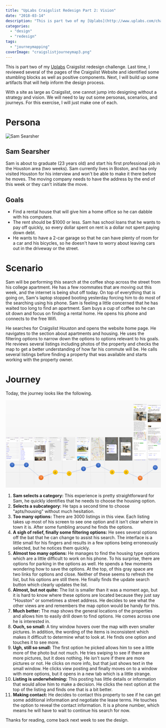 ```yaml
---
title: "UpLabs Craigslist Redesign Part 2: Vision"
date: "2018-03-14"
description: "This is part two of my [Uplabs](http://www.uplabs.com/challenges) Craigslist redesign challenge. Last time, I reviewed several of the pages of the Craigslist Website and identified some stumbling blocks as well as positive components. Next, I will build up some artifacts that will help inform the design process."
categories: 
  - "design"
  - "redesign"
tags: 
  - "journeymapping"
coverImage: "craigslistjourneymap3.png"
---
```


This is part two of my [Uplabs](http://www.uplabs.com/challenges) Craigslist redesign challenge. Last time, I reviewed several of the pages of the Craigslist Website and identified some stumbling blocks as well as positive components. Next, I will build up some artifacts that will help inform the design process.

With a site as large as Craigslist, one cannot jump into designing without a strategy and vision. We will need to lay out some personas, scenarios, and journeys. For this exercise, I will just make one of each.

# Persona

![Sam Searsher](./images/pexels-photo-220453.jpeg)

## Sam Searsher

Sam is about to graduate (23 years old) and start his first professional job in the Houston area (two weeks). Sam currently lives in Boston, and has only visited Houston for his interview and won't be able to make it there before he moves. The moving company needs to have the address by the end of this week or they can't initiate the move.

## **Goals**

- Find a rental house that will give him a home office so he can dabble with his computers.
- The rent should be $1000 or less. Sam has school loans that he wants to pay off quickly, so every dollar spent on rent is a dollar not spent paying down debt.
- He wants to have a 2-car garage so that he can have plenty of room for a car and his bicycles, so he doesn't have to worry about leaving cars out in the driveway or the street.

# Scenario

Sam will be performing this search at the coffee shop across the street from his college apartment. He has a few roommates that are moving out this week, and the internet is being shut off today. On top of everything that is going on, Sam's laptop stopped booting yesterday forcing him to do most of the searching using his phone. Sam is feeling a little concerned that he has waited too long to find an apartment. Sam buys a cup of coffee so he can sit down and focus on finding a rental home. He opens his phone and connects to the free Wifi.

He searches for Craigslist Houston and opens the website home page. He navigates to the section about apartments and housing. He uses the filtering options to narrow down the options to options relevant to his goals. He reviews several listings including photos of the property and checks the map to get a better understanding of how far his commute will be. He calls several listings before finding a property that was available and starts working with the property owner.

# Journey

Today, the journey looks like the following.

![CraigslistJourneyMap.png](./images/craigslistjourneymap3.png)

1. **Sam selects a category:** This experience is pretty straightforward for Sam, he quickly identifies that he needs to choose the housing option.
2. **Selects a subcategory:** He taps a second time to choose "apts/housing" without much hesitation.
3. **Too many options:** There are 3000 listings in this view. Each listing takes up most of his screen to see one option and it isn't clear where in town it is. After some fumbling around he finds the options.
4. **A sigh of relief, finally some filtering options:** He sees several options off the bat that he can change to assist his search. The interface is a little small for his fingers and results in a few options being erroneously selected, but he notices them quickly.
5. **Almost too many options:** He manages to find the housing type options which are a little difficult to work on his phone. To his surprise, there are options for parking in the options as well. He spends a few moments wondering how to save the options. At the top, of this gray space are two links for options and close. Neither of these seems to refresh the list, but his options are still there. He finally finds the update search button which clearly updates the list.
6. **Almost, but not quite:** The list is smaller than it was a moment ago, but it is hard to know where these options are located because they just say "Houston" or sometimes a street address. He decides to see what the other views are and remembers the map option would be handy for this.
7. **Much better:** The map shows the general locations of the properties and allows him to easily drill down to find options. He comes across one he is interested in.
8. **Ouch, so small:** A tiny window hovers over the map with even smaller pictures. In addition, the wording of the items is inconsistent which makes it difficult to determine what to look at. He finds one option and touches it to see more.
9. **Ugh, still so small:** The first option he picked allows him to see a little more of the photo but not much. He tries swiping to see if there are more pictures, but it does nothing. He isn't sure if there are more pictures or not. He clicks on more info, but that just shows text in the small window. He clicks view posting and finally moves on to a window with more options, but it opens in a new tab which is a little strange.
10. **Listing is underwhelming:** This posting has little details or information that would allow him to make a decision. He clicks the next option at the top of the listing and finds one that is a bit better.
11. **Making contact:** He decides to contact this property to see if he can get some additional information and negotiate the lease terms. He touches the option to reveal the contact information. It is a phone number, which means he will have to wait to continue his search for now.

Thanks for reading, come back next week to see the design.

